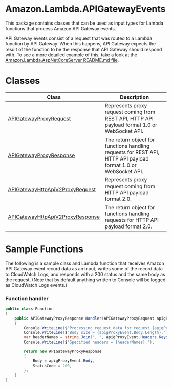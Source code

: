# Amazon.Lambda.APIGatewayEvents

This package contains classes that can be used as input types for Lambda functions that process Amazon API Gateway events.

API Gateway events consist of a request that was routed to a Lambda function by API Gateway. When this happens, API Gateway expects the result of the function to be the response that API Gateway should respond with. To see a more detailed example of this, take a look at the [Amazon.Lambda.AspNetCoreServer README.md file](../Amazon.Lambda.AspNetCoreServer/README.md).

# Classes

|Class|Description|
|-----|-----------|
| [APIGatewayProxyRequest](./APIGatewayProxyRequest.cs) | Represents proxy request coming from REST API, HTTP API payload format 1.0 or WebSocket API. |
| [APIGatewayProxyResponse](./APIGatewayProxyResponse.cs) | The return object for functions handling requests for REST API, HTTP API payload format 1.0 or WebSocket API. |
| [APIGatewayHttpApiV2ProxyRequest](./APIGatewayHttpApiV2ProxyRequest.cs) | Represents proxy request coming from HTTP API payload format 2.0. |
| [APIGatewayHttpApiV2ProxyResponse](./APIGatewayHttpApiV2ProxyResponse.cs) | The return object for functions handling requests for HTTP API payload format 2.0. |


# Sample Functions

The following is a sample class and Lambda function that receives Amazon API Gateway event record data as an input, writes some of the record data to CloudWatch Logs, and responds with a 200 status and the same body as the request. (Note that by default anything written to Console will be logged as CloudWatch Logs events.)

### Function handler

```csharp
public class Function
{
    public APIGatewayProxyResponse Handler(APIGatewayProxyRequest apigProxyEvent)
    {
        Console.WriteLine($"Processing request data for request {apigProxyEvent.RequestContext.RequestId}.");
        Console.WriteLine($"Body size = {apigProxyEvent.Body.Length}.");
        var headerNames = string.Join(", ", apigProxyEvent.Headers.Keys);
        Console.WriteLine($"Specified headers = {headerNames}.");

        return new APIGatewayProxyResponse
        {
            Body = apigProxyEvent.Body,
            StatusCode = 200,
        };
    }
}
```

